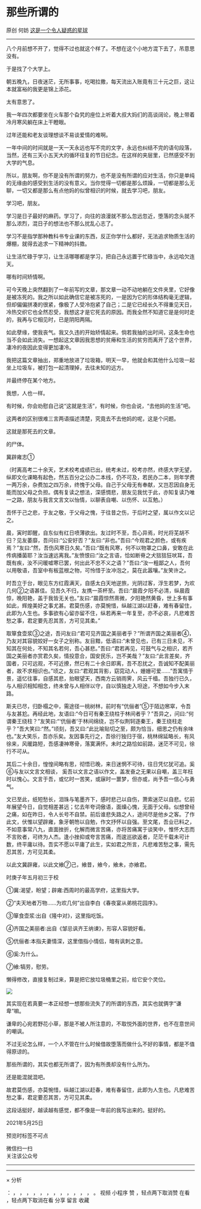 #  那些所谓的

原创  何妨  [ 这是一个令人疑惑的星球 ](javascript:void\(0\);)

__ _ _ _ _

  

八个月前想不开了，觉得不过也就这个样了。不想在这个小地方混下去了，吊意思没有。

  

于是找了个大学上。

  

朝五晚九，日夜迷茫，无所事事，吃喝拉撒，每天流出入账竟有三十元之巨，这让本就富裕的我更是锦上添花。

  

太有意思了。

  

我一年四次都要坐在火车那个旮旯的座位上听着大叔大妈们的高谈阔论，晚上带着冷月寒风躺在床上干瞪眼。

  

过年还能和老友谈理想谈不易谈爱情的难啊。

  

一年中间的时间就是一天一天永远也写不完的文字，永远也纠结不完的语句段落，当然，还有三天小五天大的循环往复的节日纪念。在这样的夹层里，已然感受不到大学的气息。

  

所以，朋友啊，你不是没有所谓的努力，也不是没有所谓的应对生活，你只是单纯的无缘由的感受到生活的没有意义。当你觉得一切都是那么烦躁，一切都是那么无聊，一切又都是那么有点他妈的似曾相识的时候，就去学习吧，朋友。

  

学习吧，朋友。

  

学习是日子最好的麻药。学习了，向往的浪漫就不那么忽远忽近，堕落的念头就不那么浓烈，混日子的想法也不那么扰乱心志了。

  

学习不是指学那种教科书专业课的东西，反正你学什么都好，无法追求物质生活的爆棚，就得去追求一下精神的抖擞。

  

让生活忙碌于学习，让生活哪哪都是学习，把自己永远置于忙碌当中，永远哈欠连天。

  

哪有时间矫情啊。

  

  

可今天晚上突然翻到了一年前写的文章，那文章一动不动地躺在文件夹里，它好像是被冻死的。我之所以如此确信它是被冻死的，一是因为它的形体结构毫无逻辑，但却偏偏拼凑的很紧，像极了人受冷抱紧了自己；二是它已经长久不得重见天日，冷热交织它也全然忍受，我想这才是它死去的原因。而我全然不知道它是是何时走的，我再与它相见时，已是阴阳两隔。

  

如此孽缘，使我丧气。我又久违的开始矫情起来。倘若我抽的出时间，这条生命也当不会如此消失。一想起这文章因我思想的贫瘠和生活的贫穷而离开了这个世界，凄冷的夜因此变得更加凄冷。

  

我把这篇文章抽出，郑重地放进了垃圾箱，明天一早，他就会和其他什么垃圾一起坐上垃圾车，被打包一起清理掉，去往未知的远方。

  

并最终停在某个地方。

  

我想，人也一样。

  

有时候，你会劝慰自己说“这就是生活”，有时候，你也会说，“去他妈的生活”吧。

  

这两者的区别很难三言两语描述清楚，究竟去不去他妈的呢，这是个问题。

  

这就是那死去的文章。

  

的尸体。

  

  

冀辟雍志①

  

（时离高考二十余天，艺术校考成绩已出，统考未过，校考亦然，终感大学无望，纵即文化课略有起色，然五百分之公办二本线，仍不可及，若民办二本，则年学费一两万余，杂费加之四万余，终愧于父母。自己于父母无有奉献，又岂忍因自身无能而加父母之负担。偶有复读之想法，深感惆悲，朋友见我忧于此，亦知复读乃唯一之路，朋友与我言文言文以怡情，以聊表自嘲、以伤怀、以互勉。）

  

吾怀于己之悲，于友之敬，于父母之愧，于往昔之伤，于后时之望，属以作文以记之。

  

晨，寅时即醒，自东似有红日喷薄欲出。友过时不至，吾心异焉，时光将芜胡不归？见友萎靡，吾问曰:“公安好否？”友曰:“非也。”吾曰:“今观君之颜色，或有疾焉？”友曰:“然，吾伤风寒日久矣。”吾曰:“既有风寒，何不以物罩之口鼻，安敢在此传病播菌耶？汝当速远离我。”友愤恨曰:“汝之言语，恰如断脊之犬狺狺狂吠耳，吾既有疾，汝不问暖嘘寒已罢，何出此不忠不义之语？”吾曰:“汝一粗鄙之人，吾何以用敬语，吾室中有板蓝根之物，可怜惜于汝冲泡之，莫在此嚣嚷。”友笑许之。

  

时吾立于台，眼见东方红霞满天，自感太白天地逆旅，光阴过客，浮生若梦，为欢几何②之语甚佳。见吾久不归，友携一茶杯至。吾曰:“晨霞夕阳不必清，纵晨霞惊，晚阳艳，盖于我皆无关也。”友曰:“晨霞惊然熹微，夕阳艳然黄昏，世上多有事如此，辉煌美好之事尤甚。君莫伤感，亦莫惋惜，纵越江湖以赶春，难有春留住，此即为人生也。多事欲有心留亦留不住，纵若再来一年复至，亦不必哀，凡悲难苦愁之事，君定要先忍其苦，方可见其柔。”

  

取箪食壶浆③之途，吾问友曰:“君可见齐国之美丽者乎？”所谓齐国之美丽者④，乃友对其容貌姣好一女子之别称。友目黯，低语曰:“未曾见也，已有三日未见，不知其在何处，不知其名若何，吾心甚悲。”吾曰:“君若再见，可鼓气与之相识，若齐国之美丽者亦赏君久矣，情投意合，国安民乐，岂不美哉？”友曰:“此言差矣，齐国者，只可远观，不可近撩，然已有二十余日即离，吾不忍扰之，吾诚知不配美丽者，故不求相识也。”顷之，友曰:“君观其背影，窈窕动人，姗姗可爱......”吾寓情于景，遥忆往事，自感其悲，抬眼望天，西南方云销雨霁，风云千樯。吾独行已久，与人相识相知相念，终未曾与人相伴以守，自以慎独走入坦途，不想如今步入末路。

  

斯夫已尽，归卧榻之中，需途径一桃树林，前时有“伉俪者”⑤于陌边窸窣，令吾与友甚尬。再经此地，友语曰:“今日可有秦王绕柱于林间者乎？”吾异之，问曰:“何谓秦王绕柱？”友笑曰:“‘伉俪者’于林间绵绕，岂不似荆轲逐秦王，秦王绕柱走乎？”吾大笑曰:“然。”顷刻，吾又曰:“此比喻贴切之至，颇为恰当，细思之仍有余味也。”友大笑乐，吾亦乐矣。友因事先行之，吾徐行独归于宿，桃林绵延略长，有风徐来，风暖路短，吾感凄神寒骨，落寞满怀。未时之路恰如前路，迷茫不可见，徐行不可从。

  

其后二十余日，惶惶间略有思，彻悟已晚，来日迷惘不可待，往日凭忆犹可追。奚⑥与友以文言文相谈，
奚吾以文言之语以作文，盖发奋之无果以自嘲，盖三年枉时以愧心。文言于吾，或忆时一苦笑，或寐时一噩梦，但亦或，尚予吾一信心与勇气。

  

文已至此，纸短愁长，泪珠与笔墨齐下，感时悲己以自伤，萧索迷茫以自悲。忆前年展望今日，自觉相差甚远；忆去年夸词傲语，面燥心愧，无面于父母。似想曾经之痛，如在昨日，令人长号不自禁。前后谁悲失路之人，途间尽是他乡之客。了作此文，伏惟以望辟雍，象牙朝笏以自勉，作文抒怀以自强。至文尾，吾业已料之，不如意事常八九，直面挫折，化解而微言苦痛，亦将苦痛寓于谈笑中，惟怀大志而不言败者，可终为人杰。逢小挫抑或夸言苦痛，而逡巡欲返者，茫茫千载未可计数，终平庸以待。吾实不愿以平庸了此生，实如君之所言，凡悲难苦愁之事，需先忍其苦，方可见其柔。

  

以此文冀辟雍，以此文飨⑦己，飨昔，飨今，飨未，亦飨君。

  

  

时庚子年五月初三于校

  

  

①冀:渴望，盼望；辟雍:西周时的最高学府，这里指大学。

②“夫天地者万物......为欢几何”出自李白《春夜宴从弟桃花园序》。

③箪食壶浆:出自《隆中对》，这里指吃饭。

④齐国之美丽者:出自《邹忌讽齐王纳谏》，形容人容貌好看。

⑤伉俪者:本指夫妻情深，这里借指小情侣，暗有讽刺之意。

⑥奚:为什么。

⑦飨:犒劳，慰劳。

  

  

  

懒得修改，直接复制过来，算是把它放垃圾桶里之前，给它安个灵位。

  

  

![](https://mmbiz.qpic.cn/mmbiz_jpg/OJNrVQetdurEgibh1mibAhLQ0X0NksRJEHUOlYrLVjlzk7ibWJlKuUBiaoCfn2smoVCnVZCYr97QNpWk6CgKgyicOqQ/640?wx_fmt=jpeg)

  

其实现在若真要一本正经想一想那些流失了的所谓的东西，其实也就俩字“谦卑”嘛。

  

谦卑的心宛若野花小草，那是不被人所注意的，不取悦外面的世界，也不在意世间的嘲讽。

  

不过无论怎么样，一个人不管在什么时候借故堕落而做什么不好的事情，都是不值得原谅的。

  

那些所谓的，其实也都无所谓了，因为有所畏却没有什么所为。

  

还是能混就混吧。

  

  

故君莫伤感，亦莫惋惜，纵越江湖以赶春，难有春留住，此即为人生也。凡悲难苦愁之事，君定要忍其苦，方可见其柔。

  

这段话挺好，越读越有感觉，都不像是一年前的我写出来的。挺好的。

  

  

  

2021年5月25日

  

  

预览时标签不可点

微信扫一扫  
关注该公众号





****



****



×  分析

：  ，  ，  ，  ，  ，  ，  ，  ，  ，  ，  ，  ，  。  视频  小程序  赞  ，轻点两下取消赞  在看  ，轻点两下取消在看
分享  留言  收藏


